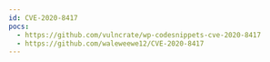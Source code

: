 ```yaml
---
id: CVE-2020-8417
pocs:
  - https://github.com/vulncrate/wp-codesnippets-cve-2020-8417
  - https://github.com/waleweewe12/CVE-2020-8417
---
```

